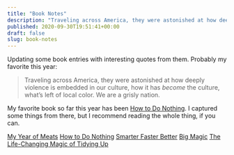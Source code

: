 ```yaml
---
title: "Book Notes"
description: "Traveling across America, they were astonished at how deeply violence is embedded in our culture, how it has _become_ the culture, what’s left of local color. We are a grisly nation."
published: 2020-09-30T19:51:41+00:00
draft: false
slug: book-notes
---
```


Updating some book entries with interesting quotes from them. Probably my favorite this year:

> Traveling across America, they were astonished at how deeply violence is embedded in our culture, how it has _become_ the culture, what’s left of local color. We are a grisly nation.

My favorite book so far this year has been [How to Do Nothing](/books/how-to-do-nothing). I captured some things from there, but I recommend reading the whole thing, if you can.

[My Year of Meats](/books/my-year-of-meats)
[How to Do Nothing](/books/how-to-do-nothing)
[Smarter Faster Better](/books/smarter-faster-better)
[Big Magic](/books/big-magic)
[The Life-Changing Magic of Tidying Up](/books/the-life-changing-magic-of-tidying-up)
